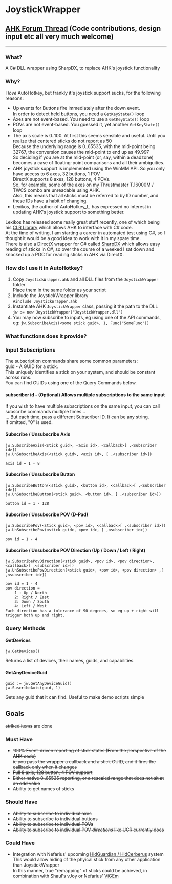 # JoystickWrapper

## [AHK Forum Thread](https://autohotkey.com/boards/viewtopic.php?f=19&t=28889) (Code contributions, design input etc all very much welcome)

---

### What?
A C# DLL wrapper using SharpDX, to replace AHK's joystick functionality

### Why?
I *love* AutoHotkey, but frankly it's joystick support sucks, for the following reasons:
  * Up events for Buttons fire immediately after the down event.  
  In order to detect held buttons, you need a `GetKeyState()` loop
  * Axes are not event-based.
  You need to use a `GetKeyState()` loop
  * POVs are not event-based.
  You guessed it, yet another `GetKeyState()` loop  
  * The axis scale is 0..100.
  At first this seems sensible and useful. Until you realize that centered sticks do not report as 50  
  Because the underlying range is 0..65535, with the mid-point being 32767, the conversion causes the mid-point to end up as 49.997  
  So deciding if you are at the mid-point (or, say, within a deadzone) becomes a case of floating-point comparisons and all their ambiguities.  
  * AHK joystick support is implemented using the WinMM API.
  So you only have access to 6 axes, 32 buttons, 1 POV  
  DirectX supports 8 axes, 128 buttons, 4 POVs.  
  So, for example, some of the axes on my Thrustmaster T.16000M / TWCS combo are unreadable using AHK.  
  Also, this means that all sticks must be referred to by ID number, and these IDs have a habit of changing.
  * Lexikos, the author of AutoHotkey_L, has expressed no interest in updating AHK's joystick support to something better.  

Lexikos has released some really great stuff recently, one of which being his [CLR Library](https://autohotkey.com/boards/viewtopic.php?f=6&t=4633) which allows AHK to interface with C# code.  
At the time of writing, I am starting a career in automated test using C#, so I thought it would be a good idea to work with it in my spare time.  
There is also a DirectX wrapper for C# called [SharpDX ](http://sharpdx.org/) which allows easy reading of sticks in C#, so over the course of a weeked I sat down and knocked up a POC for reading sticks in AHK via DirectX.  

### How do I use it in AutoHotkey?
  1. Copy `JoystickWrapper.ahk` and all DLL files from the `JoystickWrapper` folder  
  Place them in the same folder as your script
  2. Include the JoystickWrapper library  
  ```#include JoystickWrapper.ahk```
  3. Instantiate AHK `JoystickWrapper` class, passing it the path to the DLL  
  ```jw := new JoystickWrapper("JoystickWrapper.dll")```
  4. You may now subscribe to inputs, eg using one of the API commands, eg:
  ```jw.SubscribeAxis(<some stick guid>, 1, Func("SomeFunc"))```
  
### What functions does it provide?
### Input Subscriptions
The subscription commands share some common parameters:  
guid - A GUID for a stick.  
This uniquely identifies a stick on your system, and should be constant across runs.  
You can find GUIDs using one of the Query Commands below.  

#### subscriber id - (Optional) Allows multiple subscriptions to the same input  
If you wish to have multiple subscriptions on the same input, you can call subscribe commands multiple times...  
... But each time, pass a different Subscriber ID. It can be any string.  
If omitted, "0" is used.

#### Subscribe / Unsubscribe Axis  
    jw.SubscribeAxis(<stick guid>, <axis id>, <callback>[ ,<subscriber id>])
    jw.UnSubscribeAxis(<stick guid>, <axis id>, [ ,<subscriber id>])
    
    axis id = 1 - 8  

#### Subscribe / Unsubscribe Button  
    jw.SubscribeButton(<stick guid>, <button id>, <callback>[ ,<subscriber id>])
    jw.UnSubscribeButton(<stick guid>, <button id>, [ ,<subscriber id>])
    
    button id = 1 - 128  

#### Subscribe / Unsubscribe POV (D-Pad)  
    jw.SubscribePov(<stick guid>, <pov id>, <callback>[ ,<subscriber id>])
    jw.UnSubscribePov(<stick guid>, <pov id>, [ ,<subscriber id>])
    
    pov id = 1 - 4  

#### Subscribe / Unsubscribe POV Direction (Up / Down / Left / Right)  
    jw.SubscribePovDirection(<stick guid>, <pov id>, <pov direction>,<callback>[ ,<subscriber id>])
    jw.UnSubscribePovDirection(<stick guid>, <pov id>, <pov direction> ,[ ,<subscriber id>])
    
    pov id = 1 - 4 
    pov direction =  
        1 : Up / North  
        2: Right / East  
        3: Down / South  
        4: Left / West  
    Each direction has a tolerance of 90 degrees, so eg up + right will trigger both up and right.  

### Query Methods
#### GetDevices
    jw.GetDevices()
Returns a list of devices, their names, guids, and capabilities.

#### GetAnyDeviceGuid
    guid := jw.GetAnyDeviceGuid()
    jw.SuscribeAxis(guid, 1)
Gets any guid that it can find. Useful to make demo scripts simple  

## Goals
~~striked items~~ are done
### Must Have
  * ~~100% Event-driven reporting of stick states (From the perspective of the AHK code)  
  ie you pass the wrapper a callback and a stick GUID, and it fires the callback only when it changes~~  
  * ~~Full 8 axis, 128 button, 4 POV support~~  
  * ~~Either native 0..65535 reporting, or a rescaled range that does not sit at an odd value~~  
  * ~~Ability to get names of sticks~~  

### Should Have
  * ~~Ability to subscribe to individual axes~~
  * ~~Ability to subscribe to individual buttons~~
  * ~~Ability to subscribe to individual POVs~~
  * ~~Ability to subscribe to individual POV *directions* like UCR currently does~~

### Could Have
  * Integration with Nefarius' upcoming [HidGuardian / HidCerberus](https://github.com/nefarius/ViGEm) system
    This would allow hiding of the phyical stick from any other application than JoystickWrapper  
    In this manner, true "remapping" of sticks could be achieved, in combination with Shaul's vJoy or Nefarius' [ViGEm](https://github.com/nefarius/ViGEm)
    

